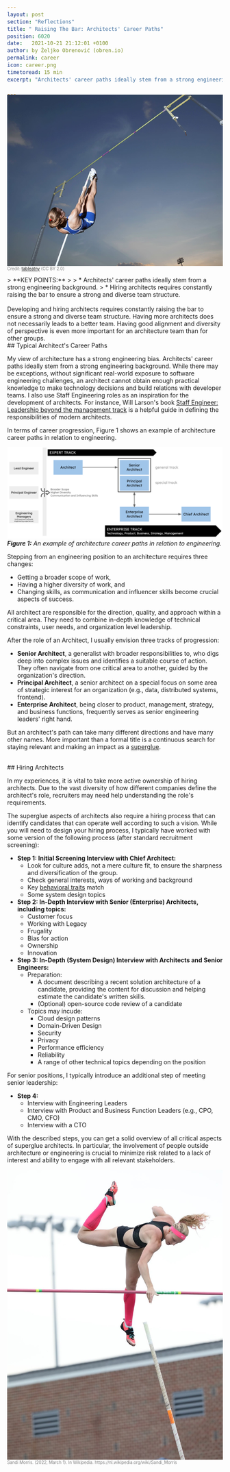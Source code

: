 ```yaml
---
layout: post
section: "Reflections"
title: " Raising The Bar: Architects' Career Paths"
position: 6020
date:   2021-10-21 21:12:01 +0100
author: by Željko Obrenović (obren.io)
permalink: career
icon: career.png
timetoread: 15 min
excerpt: "Architects' career paths ideally stem from a strong engineering background. Hiring architects requires constantly raising the bar to ensure a strong and diverse team structure."

---
```


<img style="margin-top: -20px; width: 100%; height: 400px; object-fit: cover" 
     src="assets/images/arch/pole-vault.jpg">
<div style="font-size: 70%; margin-top: -16px; color: grey; margin-bottom: 12px">
Credit: <a href="https://flic.kr/p/8zKRAU">tableatny</a> (CC BY 2.0)
</div>> **KEY POINTS:**
>
> * Architects' career paths ideally stem from a strong engineering background.
> * Hiring architects requires constantly raising the bar to ensure a strong and diverse team structure.  


<br>
<br>
Developing and hiring architects requires constantly raising the bar to ensure a strong and diverse team structure. Having more architects does not necessarily leads to a better team. Having good alignment and diversity of perspective is even more important for an architecture team than for other groups.

<br>
## Typical Architect's Career Paths

My view of architecture has a strong engineering bias. Architects' career paths ideally stem from a strong engineering background. While there may be exceptions, without significant real-world exposure to software engineering challenges, an architect cannot obtain enough practical knowledge to make technology decisions and build relations with developer teams. I also use Staff Engineering roles as an inspiration for the development of architects. For instance, Will Larson's book [Staff Engineer: Leadership beyond the management track](https://staffeng.com/guides/staff-archetypes/) is a helpful guide in defining the responsibilities of modern architects.

In terms of career progression, Figure 1 shows an example of architecture career paths in relation to engineering. 

![](assets/images/arch/career-paths.png)
***Figure 1:** An example of architecture career paths in relation to engineering.*

Stepping from an engineering position to an architecture requires three changes:
* Getting a broader scope of work,
* Having a higher diversity of work, and 
* Changing skills, as communication and influencer skills become crucial aspects of success.

All architect are responsible for the direction, quality, and approach within a critical area. They need to combine in-depth knowledge of technical constraints, user needs, and organization level leadership.

After the role of an Architect, I usually envision three tracks of progression:
* **Senior Architect**, a generalist with broader responsibilities to, who digs deep into complex issues and identifies a suitable course of action. They often navigate from one critical area to another, guided by the organization's direction.
* **Principal Architect**, a senior architect on a special focus on some area of strategic interest for an organization (e.g., data, distributed systems, frontend).
* **Enterprise Architect**, being closer to product, management, strategy, and business functions, frequently serves as senior engineering leaders' right hand. 

But an architect's path can take many different directions and have many other names. More important than a formal title is a continuous search for staying relevant and making an impact as a [superglue](superglue).


<br>
## Hiring Architects


<!-- ![](assets/images/aRCH/Female-Pole-Vault.jpg) -->

In my experiences, it is vital to take more active ownership of hiring architects. Due to the vast diversity of how different companies define the architect's role, recruiters may need help understanding the role's requirements.

The superglue aspects of architects also require a hiring process that can identify candidates that can operate well according to such a vision. While you will need to design your hiring process, I typically have worked with some version of the following process (after standard recruitment screening):

* **Step 1: Initial Screening Interview with Chief Architect:**
    * Look for culture adds, not a mere culture fit, to ensure the sharpness and diversification of the group. 
    * Check general interests, ways of working and background
    * Key [behavioral traits](behavior) match
    * Some system design topics
* **Step 2: In-Depth Interview with Senior (Enterprise) Architects, including topics:**
    * Customer focus
    * Working with Legacy
    * Frugality
    * Bias for action
    * Ownership
    * Innovation
* **Step 3: In-Depth (System Design) Interview with Architects and Senior Engineers:**
    * Preparation:
        * A document describing a recent solution architecture of a candidate, providing the content for discussion and helping estimate the candidate's written skills.
        * (Optional) open-source code review of a candidate
    * Topics may incude:
        * Cloud design patterns
        * Domain-Driven Design
        * Security
        * Privacy
        * Performance efficiency
        * Reliability
        * A range of other technical topics depending on the position  
 
 For senior positions, I typically introduce an additional step of meeting senior leadership:
 * **Step 4:**
    * Interview with Engineering Leaders
    * Interview with Product and Business Function Leaders (e.g., CPO, CMO, CFO)
    * Interview with a CTO

With the described steps, you can get a solid overview of all critical aspects of superglue architects. In particular, the involvement of people outside architecture or engineering is crucial to minimize risk related to a lack of interest and ability to engage with all relevant stakeholders.

![](assets/images/arch/USATF_day_4_2018_(42992533101).jpg)
<div style="font-size: 70%; margin-top: -16px; color: grey; margin-bottom: 12px">
Sandi Morris. (2022, March 1). In Wikipedia. https://nl.wikipedia.org/wiki/Sandi_Morris
</div>
